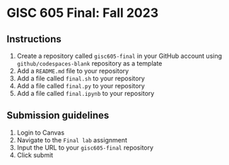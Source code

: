 # GISC 605 Final: Fall 2023
## Instructions
1. Create a repository called `gisc605-final` in your GitHub account using `github/codespaces-blank` repository as a template
2. Add a `README.md` file to your repository
3. Add a file called `final.sh` to your repository
4. Add a file called `final.py` to your repository
5. Add a file called `final.ipynb` to your repository

## Submission guidelines
1. Login to Canvas
1. Navigate to the `Final lab` assignment
1. Input the URL to your `gisc605-final` repository
1. Click submit
